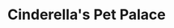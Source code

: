 ---
title: "Cinderella's Pet Palace"
url: /prairieville/cinderellas-pet-palace/
shop: pet grooming
---